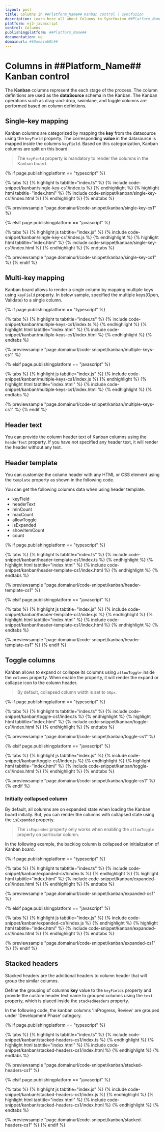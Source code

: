 ```yaml
---
layout: post
title: Columns in ##Platform_Name## Kanban control | Syncfusion
description: Learn here all about Columns in Syncfusion ##Platform_Name## Kanban control of Syncfusion Essential JS 2 and more.
platform: ej2-javascript
control: Columns 
publishingplatform: ##Platform_Name##
documentation: ug
domainurl: ##DomainURL##
---
```


# Columns in ##Platform_Name## Kanban control

The **Kanban** columns represent the each stage of the process. The column definitions are used as the **dataSource** schema in the Kanban. The Kanban operations such as drag-and-drop, swimlane, and toggle columns are performed based on column definitions.

## Single-key mapping

Kanban columns are categorized by mapping the **key** from the datasource using the `keyField` property. The corresponding **value** in the datasource is mapped inside the columns `keyField`.  Based on this categorization, Kanban columns are split on this board.

> The `keyField` property is mandatory to render the columns in the Kanban board.

{% if page.publishingplatform == "typescript" %}

 {% tabs %}
{% highlight ts tabtitle="index.ts" %}
{% include code-snippet/kanban/single-key-cs1/index.ts %}
{% endhighlight %}
{% highlight html tabtitle="index.html" %}
{% include code-snippet/kanban/single-key-cs1/index.html %}
{% endhighlight %}
{% endtabs %}
        
{% previewsample "page.domainurl/code-snippet/kanban/single-key-cs1" %}

{% elsif page.publishingplatform == "javascript" %}

{% tabs %}
{% highlight js tabtitle="index.js" %}
{% include code-snippet/kanban/single-key-cs1/index.js %}
{% endhighlight %}
{% highlight html tabtitle="index.html" %}
{% include code-snippet/kanban/single-key-cs1/index.html %}
{% endhighlight %}
{% endtabs %}

{% previewsample "page.domainurl/code-snippet/kanban/single-key-cs1" %}
{% endif %}

## Multi-key mapping

Kanban board allows to render a single column by mapping multiple keys using `keyField` property. In below sample, specified the multiple keys(Open, Validate) to a single column.

{% if page.publishingplatform == "typescript" %}

 {% tabs %}
{% highlight ts tabtitle="index.ts" %}
{% include code-snippet/kanban/multiple-keys-cs1/index.ts %}
{% endhighlight %}
{% highlight html tabtitle="index.html" %}
{% include code-snippet/kanban/multiple-keys-cs1/index.html %}
{% endhighlight %}
{% endtabs %}
        
{% previewsample "page.domainurl/code-snippet/kanban/multiple-keys-cs1" %}

{% elsif page.publishingplatform == "javascript" %}

{% tabs %}
{% highlight js tabtitle="index.js" %}
{% include code-snippet/kanban/multiple-keys-cs1/index.js %}
{% endhighlight %}
{% highlight html tabtitle="index.html" %}
{% include code-snippet/kanban/multiple-keys-cs1/index.html %}
{% endhighlight %}
{% endtabs %}

{% previewsample "page.domainurl/code-snippet/kanban/multiple-keys-cs1" %}
{% endif %}

## Header text

You can provide the column header text of Kanban columns using the `headerText` property. If you have not specified any header text, it will render the header without any text.

## Header template

You can customize the column header with any HTML or CSS element using the `template` property as shown in the following code.

You can get the following columns data when using header template.

* keyField
* headerText
* minCount
* maxCount
* allowToggle
* isExpanded
* showItemCount
* count

{% if page.publishingplatform == "typescript" %}

 {% tabs %}
{% highlight ts tabtitle="index.ts" %}
{% include code-snippet/kanban/header-template-cs1/index.ts %}
{% endhighlight %}
{% highlight html tabtitle="index.html" %}
{% include code-snippet/kanban/header-template-cs1/index.html %}
{% endhighlight %}
{% endtabs %}
        
{% previewsample "page.domainurl/code-snippet/kanban/header-template-cs1" %}

{% elsif page.publishingplatform == "javascript" %}

{% tabs %}
{% highlight js tabtitle="index.js" %}
{% include code-snippet/kanban/header-template-cs1/index.js %}
{% endhighlight %}
{% highlight html tabtitle="index.html" %}
{% include code-snippet/kanban/header-template-cs1/index.html %}
{% endhighlight %}
{% endtabs %}

{% previewsample "page.domainurl/code-snippet/kanban/header-template-cs1" %}
{% endif %}

## Toggle columns

Kanban allows to expand or collapse its columns using `allowToggle` inside the `columns` property. When enable the property, it will render the expand or collapse icon to the column header.

> By default, collapsed column width is set to `50px`.

{% if page.publishingplatform == "typescript" %}

 {% tabs %}
{% highlight ts tabtitle="index.ts" %}
{% include code-snippet/kanban/toggle-cs1/index.ts %}
{% endhighlight %}
{% highlight html tabtitle="index.html" %}
{% include code-snippet/kanban/toggle-cs1/index.html %}
{% endhighlight %}
{% endtabs %}
        
{% previewsample "page.domainurl/code-snippet/kanban/toggle-cs1" %}

{% elsif page.publishingplatform == "javascript" %}

{% tabs %}
{% highlight js tabtitle="index.js" %}
{% include code-snippet/kanban/toggle-cs1/index.js %}
{% endhighlight %}
{% highlight html tabtitle="index.html" %}
{% include code-snippet/kanban/toggle-cs1/index.html %}
{% endhighlight %}
{% endtabs %}

{% previewsample "page.domainurl/code-snippet/kanban/toggle-cs1" %}
{% endif %}

### Initially collapsed column

By default, all columns are on expanded state when loading the Kanban board initially. But, you can render the columns with collapsed state using the `isExpanded` property.

>The `isExpanded` property only works when enabling the `allowToggle` property on particular column.

In the following example, the backlog column is collapsed on initialization of Kanban board.

{% if page.publishingplatform == "typescript" %}

 {% tabs %}
{% highlight ts tabtitle="index.ts" %}
{% include code-snippet/kanban/expanded-cs1/index.ts %}
{% endhighlight %}
{% highlight html tabtitle="index.html" %}
{% include code-snippet/kanban/expanded-cs1/index.html %}
{% endhighlight %}
{% endtabs %}
        
{% previewsample "page.domainurl/code-snippet/kanban/expanded-cs1" %}

{% elsif page.publishingplatform == "javascript" %}

{% tabs %}
{% highlight js tabtitle="index.js" %}
{% include code-snippet/kanban/expanded-cs1/index.js %}
{% endhighlight %}
{% highlight html tabtitle="index.html" %}
{% include code-snippet/kanban/expanded-cs1/index.html %}
{% endhighlight %}
{% endtabs %}

{% previewsample "page.domainurl/code-snippet/kanban/expanded-cs1" %}
{% endif %}

## Stacked headers

Stacked headers are the additional headers to column header that will group the similar columns.

Define the grouping of columns **key** value to the `keyFields` property and provide the custom header text name to grouped columns using the `text` property, which is placed inside the `stackedHeaders` property.

In the following code, the kanban columns 'InProgress, Review' are grouped under 'Development Phase' category.

{% if page.publishingplatform == "typescript" %}

 {% tabs %}
{% highlight ts tabtitle="index.ts" %}
{% include code-snippet/kanban/stacked-headers-cs1/index.ts %}
{% endhighlight %}
{% highlight html tabtitle="index.html" %}
{% include code-snippet/kanban/stacked-headers-cs1/index.html %}
{% endhighlight %}
{% endtabs %}
        
{% previewsample "page.domainurl/code-snippet/kanban/stacked-headers-cs1" %}

{% elsif page.publishingplatform == "javascript" %}

{% tabs %}
{% highlight js tabtitle="index.js" %}
{% include code-snippet/kanban/stacked-headers-cs1/index.js %}
{% endhighlight %}
{% highlight html tabtitle="index.html" %}
{% include code-snippet/kanban/stacked-headers-cs1/index.html %}
{% endhighlight %}
{% endtabs %}

{% previewsample "page.domainurl/code-snippet/kanban/stacked-headers-cs1" %}
{% endif %}